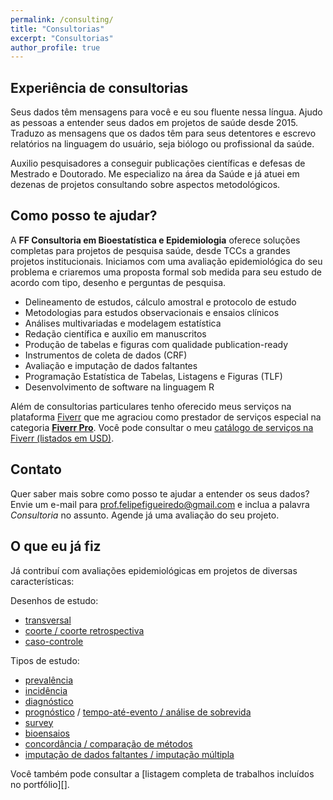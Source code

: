 ```yaml
---
permalink: /consulting/
title: "Consultorias"
excerpt: "Consultorias"
author_profile: true
---
```


## Experiência de consultorias

Seus dados têm mensagens para você e eu sou fluente nessa língua.
Ajudo as pessoas a entender seus dados em projetos de saúde desde 2015.
Traduzo as mensagens que os dados têm para seus detentores e escrevo relatórios na linguagem do usuário, seja biólogo ou profissional da saúde.

Auxilio pesquisadores a conseguir publicações científicas e defesas de Mestrado e Doutorado.
Me especializo na área da Saúde e já atuei em dezenas de projetos consultando sobre aspectos metodológicos.

## Como posso te ajudar?

A **FF Consultoria em Bioestatística e Epidemiologia** oferece soluções completas para projetos de pesquisa saúde, desde TCCs a grandes projetos institucionais.
Iniciamos com uma avaliação epidemiológica do seu problema e criaremos  uma proposta formal sob medida para seu estudo de acordo com tipo, desenho e perguntas de pesquisa.

- Delineamento de estudos, cálculo amostral e protocolo de estudo
- Metodologias para estudos observacionais e ensaios clínicos
- Análises multivariadas e modelagem estatística
- Redação científica e auxílio em manuscritos
- Produção de tabelas e figuras com qualidade publication-ready
- Instrumentos de coleta de dados (CRF)
- Avaliação e imputação de dados faltantes
- Programação Estatística de Tabelas, Listagens e Figuras (TLF)
- Desenvolvimento de software na linguagem R

Além de consultorias particulares tenho oferecido meus serviços na plataforma [Fiverr][fiverr-catalogo] que me agraciou como prestador de serviços especial na categoria [**Fiverr Pro**][fiverr-pro].
Você pode consultar o meu [catálogo de serviços na Fiverr (listados em USD)][fiverr-catalogo].

## Contato

Quer saber mais sobre como posso te ajudar a entender os seus dados?
Envie um e-mail para [prof.felipefigueiredo@gmail.com][email] e inclua a palavra _Consultoria_ no assunto.
Agende já uma avaliação do seu projeto.

## O que eu já fiz

Já contribuí com avaliações epidemiológicas em projetos de diversas características:

Desenhos de estudo:

- [transversal][cross-sectional]
- [coorte / coorte retrospectiva][cohort]
- [caso-controle][case-control]
<!-- - [revisão sistemática][systematic-review] -->

Tipos de estudo:

- [prevalência][prevalence]
- [incidência][incidence]
- [diagnóstico][diagnostic-models]
- [prognóstico][prognostic-models] / [tempo-até-evento / análise de sobrevida][survival-analysis]
- [survey][survey]
- [bioensaios][bioassay]
- [concordância / comparação de métodos][concordance-analysis]
- [imputação de dados faltantes / imputação múltipla][missing-data-imputation]
<!-- - [meta-análise][meta-analysis] -->

<!-- Estes são alguns relatórios recentes destacados: -->

<!-- {% for post in site.posts.tags %} -->
<!--   {% include archive-single.html %} -->
<!-- {% endfor %} -->

Você também pode consultar a [listagem completa de trabalhos incluídos no portfólio][].

[listagem completa de trabalhos realizados]: /portfolio/

[email]: mailto:prof.felipefigueiredo@gmail.com
[linkedin]: https://www.linkedin.com/in/philsf/
[fiverr-base]: https://www.fiverr.com/
[fiverr-pro]: https://www.fiverr.com/pro/about
[fiverr-catalogo]: https://www.fiverr.com/freelancers/philsf79

[cross-sectional]: /categories/#cross-sectional
[cohort]: /categories/#cohort
[case-control]: /categories/#case-control
[systematic-review]: /categories/systematic-review

[prevalence]: /tags/#prevalence
[incidence]: /tags/#incidence
[diagnostic-models]: /tags/#diagnostic-models
[prognostic-models]: /tags/#prognostic-models
[survival-analysis]: /tags/#survival-analysis
[meta-analysis]: /tags/#meta-analysis
[bioassay]: /categories/#bioassay
[concordance-analysis]: /tags/#concordance-analysis
[missing-data-imputation]: /tags/missing-data-imputation
[survey]: /tags/survey
